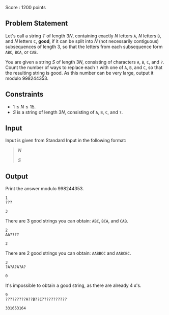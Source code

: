 Score : $1200$ points

## Problem Statement

Let's call a string $T$ of length $3N$, containing exactly $N$ letters `A`, $N$ letters `B`, and $N$ letters `C`, **good**, if it can be split into $N$ (not necessarily contiguous) subsequences of length $3$, so that the letters from each subsequence form `ABC`, `BCA`, or `CAB`.

You are given a string $S$ of length $3N$, consisting of characters `A`, `B`, `C`, and `?`.
Count the number of ways to replace each `?` with one of `A`, `B`, and `C`, so that the resulting string is good. As this number can be very large, output it modulo $998244353$.

## Constraints

- $1\le N \le 15$.
- $S$ is a string of length $3N$, consisting of `A`, `B`, `C`, and `?`.

## Input

Input is given from Standard Input in the following format:

> $N$
> 
> $S$

## Output

Print the answer modulo $998244353$.

```input1
1
???
```

```output1
3
```

There are $3$ good strings you can obtain: `ABC`, `BCA`, and `CAB`.

```input2
2
AA????
```

```output2
2
```

There are $2$ good strings you can obtain: `AABBCC` and `AABCBC`.

```input3
3
?A?A?A?A?
```

```output3
0
```

It's impossible to obtain a good string, as there are already $4$ `A`'s.

```input4
9
?????????A??B??C???????????
```

```output4
331653164
```